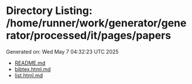 # Directory Listing: /home/runner/work/generator/generator/processed/it/pages/papers
Generated on: Wed May  7 04:32:23 UTC 2025

- [README.md](README.md)
- [bibtex.html.md](bibtex.html.md)
- [list.html.md](list.html.md)
